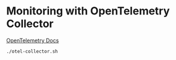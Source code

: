 # Monitoring with OpenTelemetry Collector

[OpenTelemetry Docs](https://opentelemetry.io/docs/platforms/kubernetes/helm/)

```bash
./otel-collector.sh
```
